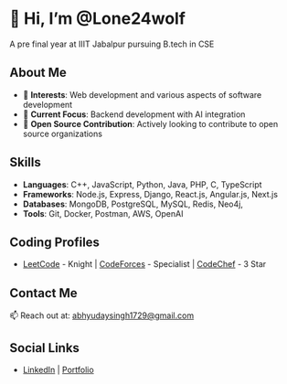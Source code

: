 # 👋 Hi, I’m @Lone24wolf
A pre final year at IIIT Jabalpur pursuing B.tech in CSE
## About Me
- 👀 **Interests**: Web development and various aspects of software development
- 🌱 **Current Focus**: Backend development with AI integration
- 💞️ **Open Source Contribution**: Actively looking to contribute to open source organizations

## Skills
- **Languages**: C++, JavaScript, Python, Java, PHP, C, TypeScript
- **Frameworks**: Node.js, Express, Django, React.js, Angular.js, Next.js
- **Databases**: MongoDB, PostgreSQL, MySQL, Redis, Neo4j, 
- **Tools**: Git, Docker, Postman, AWS, OpenAI

## Coding Profiles
- [LeetCode](https://leetcode.com/u/abhyudaysingh1729/) - Knight | [CodeForces](https://codeforces.com/profile/Abhyuday_Singh) - Specialist | [CodeChef](https://www.codechef.com/users/abhyuday_24) - 3 Star

## Contact Me
📫 Reach out at: [abhyudaysingh1729@gmail.com](mailto:abhyudaysingh1729@gmail.com)

## Social Links
- [LinkedIn](https://www.linkedin.com/in/abhyuday-singh-77ba60257/) | [Portfolio](https://portfolio-red-six-29.vercel.app/)
